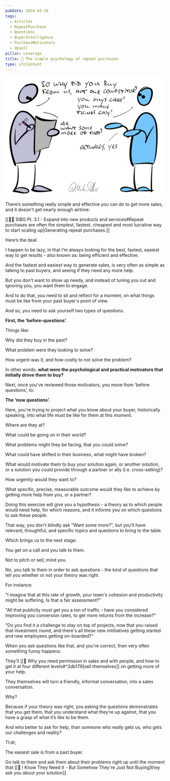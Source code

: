 ```yaml
---
pubDate: 2024-03-28
tags:
  - Articles
  - RepeatPurchase
  - Questions
  - BuyerIntelligence
  - PurchaseMotivators
  - Upsell
pillar: Leverage
title: 📄 The simple psychology of repeat purchases
type: sfcContent
---
```


![](Media/SalesFlowCoach.app_Simple-psychology-of-repeat-purchases_MartinStellar.jpg)

There’s something really simple and effective you can do to get more sales, and it doesn't get nearly enough airtime:

[[🧑‍🎓 SIBG Pt. 3.1 - Expand into new products and services#Repeat purchases are often the simplest, fastest, cheapest and most lucrative way to start scaling up|Generating repeat purchases.]]

Here’s the deal.

I happen to be lazy, in that I’m always looking for the best, fastest, easiest way to get results - also known as: being efficient and effective.

And the fastest and easiest way to generate sales, is very often as simple as talking to past buyers, and seeing if they need any more help.

But you don't want to show up needy, and instead of tuning you out and ignoring you, you want them to engage.

And to do that, you need to sit and reflect for a moment, on what things must be like from your  past buyer's point of view.

And so, you need to ask yourself two types of questions.

**First, the 'before-questions'**.

Things like:

Why did they buy in the past?

What problem were they looking to solve?

How urgent was it, and how costly to not solve the problem?

In other words: **what were the psychological and practical motivators that initially drove them to buy?**

Next, once you’ve reviewed those motivators, you move from ‘before questions’, to:

**The ‘now questions’.**

Here, you're trying to project what you know about your buyer, historically speaking, into what life must be like for them at this moment.

Where are they at?

What could be going on in their world?

What problems might they be facing, that you could solve?

What could have shifted in their business, what might have broken?

What would motivate them to buy your solution again, or another solution, or a solution you could provide through a partner or ally (i.e. cross-selling)?

How urgently would they want to?

What specific, precise, measurable outcome would they like to achieve by getting more help from you, or a partner?

Doing this exercise will give you a hypothesis - a theory as to which people would need help, for which reasons, and it informs you on which questions to ask these people.

That way, you don't blindly ask "Want some more?", but you'll have relevant, thoughtful, and specific topics and questions to bring to the table.

Which brings us to the next stage:

You get on a call and you talk to them.

Not to pitch or sell, mind you.

No, you talk to them in order to ask questions - the kind of questions that tell you whether or not your theory was right.

For instance:

"I imagine that at this rate of growth, your team's cohesion and productivity might be suffering. Is that a fair assessment?"

"All that publicity must get you a ton of traffic - have you considered improving you conversion rates, to get more returns from the increase?"

"Do you find it a challenge to stay on top of projects, now that you raised that investment round, and there's all these new inititiatives getting started and new employees getting on-boarded?"

When you ask questions like that, and you're correct, then very often something funny happens:

They’ll [[📄 Why you need permission in sales and with people, and how to get it at four different levels#^2db179|sell themselves]] on getting more of your help.

They themselves will turn a friendly, informal conversation, into a sales conversation.

Why?

Because if your theory was right, you asking the questions demonstrates that you get them, that you understand what they’re up against, that you have a grasp of what it’s like to be them.

And who better to ask for help, than someone who really gets us, who gets our challenges and reality?

Tl:dr;

The easiest sale is from a past buyer.

Go talk to them and ask them about their problems right up until the moment that [[📄 I Know They Need It - But Somehow They're Just Not Buying|they ask you about your solution]].
